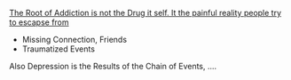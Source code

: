 [The Root of Addiction is not the Drug it self. It the painful reality people try to escapse from](https://youtube.com/shorts/zPQKoh4XOpE?si=L5MMv836LIRE_yiC)
+ Missing Connection, Friends
+ Traumatized Events

Also Depression is the Results of the Chain of Events, ....
